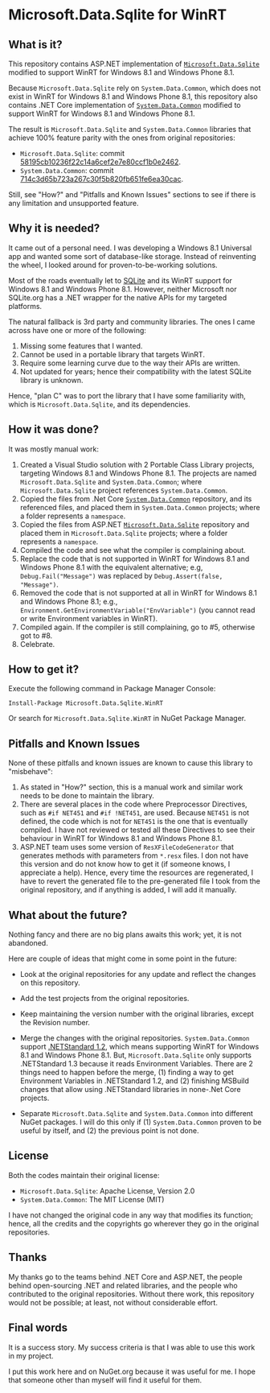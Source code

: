 # Microsoft.Data.Sqlite for WinRT #

## What is it? ##

This repository contains ASP.NET implementation of [`Microsoft.Data.Sqlite`](https://github.com/aspnet/Microsoft.Data.Sqlite) modified to support WinRT for Windows 8.1 and Windows Phone 8.1.

Because `Microsoft.Data.Sqlite` rely on `System.Data.Common`, which does not exist in WinRT for Windows 8.1 and Windows Phone 8.1, this repository also contains 
.NET Core implementation of [`System.Data.Common`](https://github.com/dotnet/corefx) modified to support WinRT for Windows 8.1 and Windows Phone 8.1.

The result is `Microsoft.Data.Sqlite` and `System.Data.Common` libraries that achieve 100% feature parity with the ones from original repositories:

* `Microsoft.Data.Sqlite`: commit [58195cb10236f22c14a6cef2e7e80ccf1b0e2462](https://github.com/aspnet/Microsoft.Data.Sqlite/tree/58195cb10236f22c14a6cef2e7e80ccf1b0e2462).
* `System.Data.Common`: commit [714c3d65b723a267c30f5b820fb651fe6ea30cac](https://github.com/dotnet/corefx/tree/714c3d65b723a267c30f5b820fb651fe6ea30cac).

Still, see "How?" and "Pitfalls and Known Issues" sections to see if there is any limitation and unsupported feature.

## Why it is needed? ##

It came out of a personal need. I was developing a Windows 8.1 Universal app and wanted some sort of database-like storage. Instead of reinventing the wheel, I looked around for proven-to-be-working solutions.

Most of the roads eventually let to [SQLite](https://www.sqlite.org/download.html) and its WinRT support for Windows 8.1 and Windows Phone 8.1. However, neither Microsoft nor SQLite.org has a .NET wrapper for the native APIs for my targeted platforms.

The natural fallback is 3rd party and community libraries. The ones I came across have one or more of the following:

1. Missing some features that I wanted.
2. Cannot be used in a portable library that targets WinRT.
3. Require some learning curve due to the way their APIs are written.
4. Not updated for years; hence their compatibility with the latest SQLite library is unknown.

Hence, "plan C" was to port the library that I have some familiarity with, which is `Microsoft.Data.Sqlite`, and its dependencies.

## How it was done? ##

It was mostly manual work:

1. Created a Visual Studio solution with 2 Portable Class Library projects, targeting Windows 8.1 and Windows Phone 8.1. The projects are named `Microsoft.Data.Sqlite` and `System.Data.Common`; where `Microsoft.Data.Sqlite` project references `System.Data.Common`.
2. Copied the files from .Net Core [`System.Data.Common`](https://github.com/dotnet/corefx) repository, and its referenced files, and placed them in `System.Data.Common` projects; where a folder represents a `namespace`.
3. Copied the files from ASP.NET [`Microsoft.Data.Sqlite`](https://github.com/aspnet/Microsoft.Data.Sqlite) repository and placed them in `Microsoft.Data.Sqlite` projects; where a folder represents a `namespace`.
4. Compiled the code and see what the compiler is complaining about.
5. Replace the code that is not supported in WinRT for Windows 8.1 and Windows Phone 8.1 with the equivalent alternative; e.g, `Debug.Fail("Message")` was replaced by `Debug.Assert(false, "Message")`.
6. Removed the code that is not supported at all in WinRT for Windows 8.1 and Windows Phone 8.1; e.g., `Environment.GetEnvironmentVariable("EnvVariable")` (you cannot read or write Environment variables in WinRT).
7. Compiled again. If the compiler is still complaining, go to #5, otherwise got to #8.
8. Celebrate.

## How to get it? ##

Execute the following command in Package Manager Console:

`Install-Package Microsoft.Data.Sqlite.WinRT`

Or search for `Microsoft.Data.Sqlite.WinRT` in NuGet Package Manager.

## Pitfalls and Known Issues ##

None of these pitfalls and known issues are known to cause this library to "misbehave":

1. As stated in "How?" section, this is a manual work and similar work needs to be done to maintain the library.
2. There are several places in the code where Preprocessor Directives, such as `#if NET451` and `#if !NET451`, are used. Because `NET451` is not defined, the code which is not for `NET451` is the one that is eventually compiled. I have not reviewed or tested all these Directives to see their behaviour in WinRT for Windows 8.1 and Windows Phone 8.1.
3. ASP.NET team uses some version of `ResXFileCodeGenerator` that generates methods with parameters from `*.resx` files. I don not have this version and do not know how to get it (if someone knows, I appreciate a help). Hence, every time the resources are regenerated, I have to revert the generated file to the pre-generated file I took from the original repository, and if anything is added, I will add it manually.

## What about the future? ##

Nothing fancy and there are no big plans awaits this work; yet, it is not abandoned.

Here are couple of ideas that might come in some point in the future:

* Look at the original repositories for any update and reflect the changes on this repository.

* Add the test projects from the original repositories.

* Keep maintaining the version number with the original libraries, except the Revision number.

* Merge the changes with the original repositories. `System.Data.Common` support [.NETStandard 1.2](https://docs.microsoft.com/en-us/dotnet/articles/standard/library), which means supporting WinRT for Windows 8.1 and Windows Phone 8.1. But, `Microsoft.Data.Sqlite` only supports .NETStandard 1.3 because it reads Environment Variables. There are 2 things need to happen before the merge, (1) finding a way to get Environment Variables in .NETStandard 1.2, and (2) finishing MSBuild changes that allow using .NETStandard libraries in none-.Net Core projects.

* Separate `Microsoft.Data.Sqlite` and `System.Data.Common` into different NuGet packages. I will do this only if (1) `System.Data.Common` proven to be useful by itself, and (2) the previous point is not done.

## License ##

Both the codes maintain their original license:

* `Microsoft.Data.Sqlite`: Apache License, Version 2.0
* `System.Data.Common`: The MIT License (MIT)

I have not changed the original code in any way that modifies its function; hence, all the credits and the copyrights go wherever they go in the original repositories.

## Thanks ##

My thanks go to the teams behind .NET Core and ASP.NET, the people behind open-sourcing .NET and related libraries, and the people who contributed to the original repositories. Without there work, this repository would not be possible; at least, not without considerable effort.

## Final words ##

It is a success story. My success criteria is that I was able to use this work in my project.

I put this work here and on NuGet.org because it was useful for me. I hope that someone other than myself will find it useful for them.
